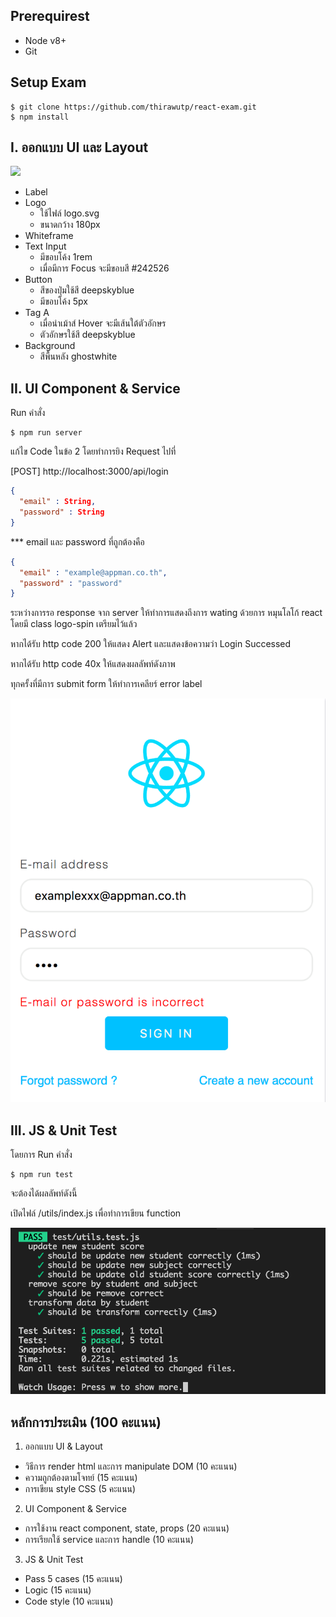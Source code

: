 ## Prerequirest

- Node v8+
- Git

## Setup Exam

```
$ git clone https://github.com/thirawutp/react-exam.git
$ npm install
```

## I.  ออกแบบ UI และ Layout

![](screenshots/ui-layout.gif)

- Label
- Logo
  -  ใช้ไฟล์ logo.svg
  - ขนาดกว้าง 180px
- Whiteframe
- Text Input
  - มีขอบโค้ง 1rem
  - เมื่อมีการ Focus จะมีขอบสี #242526
- Button
  - สีของปุ่มใช้สี deepskyblue
  - มีขอบโค้ง  5px
- Tag A
  - เมื่อนำเม้าส์ Hover จะมีเส้นใต้ตัวอักษร
  - ตัวอักษรใช้สี deepskyblue
- Background
  - สีพื้นหลัง ghostwhite    


## II. UI Component & Service

Run คำสั่ง 

```
$ npm run server
```

แก้ไข Code ในข้อ 2 โดยทำการยิง Request ไปที่

 [POST] http://localhost:3000/api/login 

```json
{
  "email" : String,
  "password" : String
}
```


*** email และ password ที่ถูกต้องคือ
```json
{
  "email" : "example@appman.co.th",
  "password" : "password"
}
```

ระหว่างการรอ response จาก server ให้ทำการแสดงถึงการ wating ด้วยการ หมุนโลโก้ react โดยมี class logo-spin เตรียมไว้แล้ว

หากได้รับ http code 200 ให้แสดง Alert และแสดงข้อความว่า Login Successed

หากได้รับ http code 40x ให้แสดงผลลัพท์ดังภาพ

ทุกครั้งที่มีการ submit form ให้ทำการเคลียร์ error label

![](screenshots/login-error.png)


## III. JS & Unit Test

โดยการ Run คำสั่ง

```
$ npm run test 
```

จะต้องได้ผลลัพท์ดังนี้ 

เปิดไฟล์ /utils/index.js เพื่อทำการเขียน function 

![](screenshots/pass-test.png)


## หลักการประเมิน (100 คะแนน)

1. ออกแบบ UI & Layout
- วิธีการ render html และการ manipulate DOM (10 คะแนน)
- ความถูกต้องตามโจทย์ (15 คะแนน)
- การเขียน style CSS (5 คะแนน)

2. UI Component & Service
- การใช้งาน react component, state, props (20 คะแนน)
- การเรียกใช้ service และการ handle (10 คะแนน)

3. JS & Unit Test
- Pass 5 cases (15 คะแนน)
- Logic (15 คะแนน)
- Code style (10 คะแนน)
